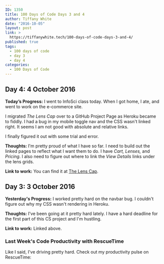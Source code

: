 ```yaml
---
ID: 1350
title: 100 Days of Code Days 3 and 4
author: Tiffany White
date: "2016-10-05"
layout: post
link: >
  https://tiffanywhite.tech/100-days-of-code-days-3-and-4/
published: true
tags:
  - 100 days of code
  - day 3
  - day 4
categories:
  - 100 Days of Code
---
```



## Day 4: 4 October 2016

**Today’s Progress:** I went to InfoSci class today. When I got home, I ate, and went to work on the e-commerce site.

I migrated *The Lens Cap* over to a GitHub Project Page as Heroku became to fiddly. I had a bug in my mobile toggle nav and the CSS wasn't linked right. It seems I am not good with absolute and relative links.

I finally figured it out with some trial and error.

**Thoughts:** I'm pretty proud of what I have so far. I need to build out the linked pages to reflect what I want them to do. I have *Cart, Lenses,* and *Pricing*. I also need to figure out where to link the *View Details* links under the lens grids.

**Link to work:** You can find it at [The Lens Cap](https:thelenscap.netlify.com).

## Day 3: 3 October 2016

**Yesterday's Progress:** I worked pretty hard on the navbar bug. I couldn't figure out why my CSS wasn't rendering in Heroku.

**Thoughts:** I've been going at it pretty hard lately. I have a hard deadline for the first part of this CS project and I'm hustling.

**Link to work:** Linked above.

### Last Week's Code Productivity with RescueTime

Like I said, I've driving pretty hard. Check out my productivity pulse on RescueTime:
